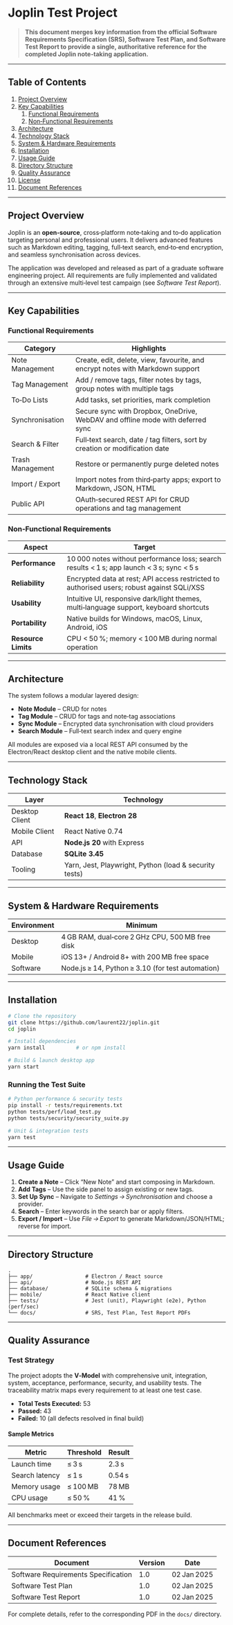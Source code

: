 # Joplin Test Project

> **This document merges key information from the official Software Requirements Specification (SRS), Software Test Plan, and Software Test Report to provide a single, authoritative reference for the completed Joplin note‑taking application.**

---

## Table of Contents
1. [Project Overview](#project-overview)
2. [Key Capabilities](#key-capabilities)
   1. [Functional Requirements](#functional-requirements)
   2. [Non‑Functional Requirements](#non-functional-requirements)
3. [Architecture](#architecture)
4. [Technology Stack](#technology-stack)
5. [System & Hardware Requirements](#system--hardware-requirements)
6. [Installation](#installation)
7. [Usage Guide](#usage-guide)
8. [Directory Structure](#directory-structure)
9. [Quality Assurance](#quality-assurance)
10. [License](#license)
11. [Document References](#document-references)

---

## Project Overview

Joplin is an **open‑source**, cross‑platform note‑taking and to‑do application targeting personal and professional users. It delivers advanced features such as Markdown editing, tagging, full‑text search, end‑to‑end encryption, and seamless synchronisation across devices.

The application was developed and released as part of a graduate software engineering project. All requirements are fully implemented and validated through an extensive multi‑level test campaign (see *Software Test Report*).

---

## Key Capabilities

### Functional Requirements

| Category | Highlights |
|----------|------------|
| Note Management | Create, edit, delete, view, favourite, and encrypt notes with Markdown support |
| Tag Management | Add / remove tags, filter notes by tags, group notes with multiple tags |
| To‑Do Lists | Add tasks, set priorities, mark completion |
| Synchronisation | Secure sync with Dropbox, OneDrive, WebDAV and offline mode with deferred sync |
| Search & Filter | Full‑text search, date / tag filters, sort by creation or modification date |
| Trash Management | Restore or permanently purge deleted notes |
| Import / Export | Import notes from third‑party apps; export to Markdown, JSON, HTML |
| Public API | OAuth‑secured REST API for CRUD operations and tag management |

### Non‑Functional Requirements

| Aspect | Target |
|--------|--------|
| **Performance** | 10 000 notes without performance loss; search results \< 1 s; app launch \< 3 s; sync \< 5 s |
| **Reliability** | Encrypted data at rest; API access restricted to authorised users; robust against SQLi/XSS |
| **Usability** | Intuitive UI, responsive dark/light themes, multi‑language support, keyboard shortcuts |
| **Portability** | Native builds for Windows, macOS, Linux, Android, iOS |
| **Resource Limits** | CPU \< 50 %; memory \< 100 MB during normal operation |

---

## Architecture

The system follows a modular layered design:

* **Note Module** – CRUD for notes  
* **Tag Module** – CRUD for tags and note‑tag associations  
* **Sync Module** – Encrypted data synchronisation with cloud providers  
* **Search Module** – Full‑text search index and query engine  

All modules are exposed via a local REST API consumed by the Electron/React desktop client and the native mobile clients.

---

## Technology Stack

| Layer | Technology |
|-------|------------|
| Desktop Client | **React 18**, **Electron 28** |
| Mobile Client | React Native 0.74 |
| API | **Node.js 20** with Express |
| Database | **SQLite 3.45** |
| Tooling | Yarn, Jest, Playwright, Python (load & security tests) |

---

## System & Hardware Requirements

| Environment | Minimum |
|-------------|---------|
| Desktop | 4 GB RAM, dual‑core 2 GHz CPU, 500 MB free disk |
| Mobile | iOS 13+ / Android 8+ with 200 MB free space |
| Software | Node.js ≥ 14, Python ≥ 3.10 (for test automation) |

---

## Installation

```bash
# Clone the repository
git clone https://github.com/laurent22/joplin.git
cd joplin

# Install dependencies
yarn install          # or npm install

# Build & launch desktop app
yarn start
```

### Running the Test Suite

```bash
# Python performance & security tests
pip install -r tests/requirements.txt
python tests/perf/load_test.py
python tests/security/security_suite.py

# Unit & integration tests
yarn test
```

---

## Usage Guide

1. **Create a Note** – Click “New Note” and start composing in Markdown.  
2. **Add Tags** – Use the side panel to assign existing or new tags.  
3. **Set Up Sync** – Navigate to *Settings → Synchronisation* and choose a provider.  
4. **Search** – Enter keywords in the search bar or apply filters.  
5. **Export / Import** – Use *File → Export* to generate Markdown/JSON/HTML; reverse for import.  

---

## Directory Structure

```
.
├── app/                 # Electron / React source
├── api/                 # Node.js REST API
├── database/            # SQLite schema & migrations
├── mobile/              # React Native client
├── tests/               # Jest (unit), Playwright (e2e), Python (perf/sec)
└── docs/                # SRS, Test Plan, Test Report PDFs
```

---

## Quality Assurance

### Test Strategy

The project adopts the **V‑Model** with comprehensive unit, integration, system, acceptance, performance, security, and usability tests. The traceability matrix maps every requirement to at least one test case.

* **Total Tests Executed:** 53  
* **Passed:** 43  
* **Failed:** 10 (all defects resolved in final build)

#### Sample Metrics

| Metric | Threshold | Result |
|--------|-----------|--------|
| Launch time | ≤ 3 s | 2.3 s |
| Search latency | ≤ 1 s | 0.54 s |
| Memory usage | ≤ 100 MB | 78 MB |
| CPU usage | ≤ 50 % | 41 % |

All benchmarks meet or exceed their targets in the release build.

---

## Document References

| Document | Version | Date |
|----------|---------|------|
| Software Requirements Specification | 1.0 | 02 Jan 2025 |
| Software Test Plan | 1.0 | 02 Jan 2025 |
| Software Test Report | 1.0 | 02 Jan 2025 |

For complete details, refer to the corresponding PDF in the `docs/` directory.

